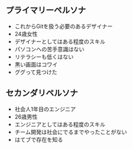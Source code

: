 ## プライマリーペルソナ
- これからGitを扱う必要のあるデザイナー
- 24歳女性
- デザイナーとしてはある程度のスキル
- パソコンへの苦手意識はない
- リテラシーも低くはない
- 黒い画面はコワイ
- ググって見つけた

## セカンダリペルソナ
- 社会人1年目のエンジニア
- 26歳男性
- エンジニアとしてはある程度のスキル
- チーム開発は社会にでるまでやったことがない
- はてブで存在を知る
